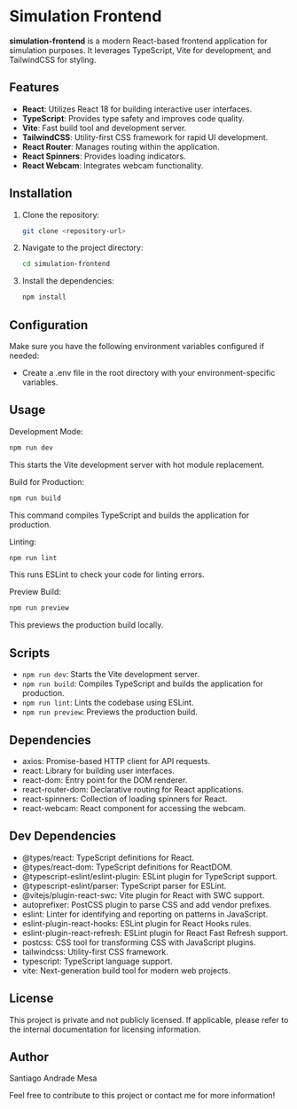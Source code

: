 # Simulation Frontend

**simulation-frontend** is a modern React-based frontend application for simulation purposes. It leverages TypeScript, Vite for development, and TailwindCSS for styling.

## Features

- **React**: Utilizes React 18 for building interactive user interfaces.
- **TypeScript**: Provides type safety and improves code quality.
- **Vite**: Fast build tool and development server.
- **TailwindCSS**: Utility-first CSS framework for rapid UI development.
- **React Router**: Manages routing within the application.
- **React Spinners**: Provides loading indicators.
- **React Webcam**: Integrates webcam functionality.

## Installation

1. Clone the repository:

    ```bash
    git clone <repository-url>
    ```

2. Navigate to the project directory:

    ```bash
    cd simulation-frontend
    ```

3. Install the dependencies:

    ```bash
    npm install
    ```

## Configuration

Make sure you have the following environment variables configured if needed:

- Create a .env file in the root directory with your environment-specific variables.

## Usage

Development Mode:

```bash
npm run dev
```

This starts the Vite development server with hot module replacement.

Build for Production:

```bash
npm run build
```

This command compiles TypeScript and builds the application for production.

Linting:

```bash
npm run lint
```

This runs ESLint to check your code for linting errors.

Preview Build:

```bash
npm run preview
```

This previews the production build locally.

## Scripts

- `npm run dev`: Starts the Vite development server.
- `npm run build`: Compiles TypeScript and builds the application for production.
- `npm run lint`: Lints the codebase using ESLint.
- `npm run preview`: Previews the production build.

## Dependencies

- axios: Promise-based HTTP client for API requests.
- react: Library for building user interfaces.
- react-dom: Entry point for the DOM renderer.
- react-router-dom: Declarative routing for React applications.
- react-spinners: Collection of loading spinners for React.
- react-webcam: React component for accessing the webcam.

## Dev Dependencies

- @types/react: TypeScript definitions for React.
- @types/react-dom: TypeScript definitions for ReactDOM.
- @typescript-eslint/eslint-plugin: ESLint plugin for TypeScript support.
- @typescript-eslint/parser: TypeScript parser for ESLint.
- @vitejs/plugin-react-swc: Vite plugin for React with SWC support.
- autoprefixer: PostCSS plugin to parse CSS and add vendor prefixes.
- eslint: Linter for identifying and reporting on patterns in JavaScript.
- eslint-plugin-react-hooks: ESLint plugin for React Hooks rules.
- eslint-plugin-react-refresh: ESLint plugin for React Fast Refresh support.
- postcss: CSS tool for transforming CSS with JavaScript plugins.
- tailwindcss: Utility-first CSS framework.
- typescript: TypeScript language support.
- vite: Next-generation build tool for modern web projects.

## License

This project is private and not publicly licensed. If applicable, please refer to the internal documentation for licensing information.

## Author

Santiago Andrade Mesa

Feel free to contribute to this project or contact me for more information!
